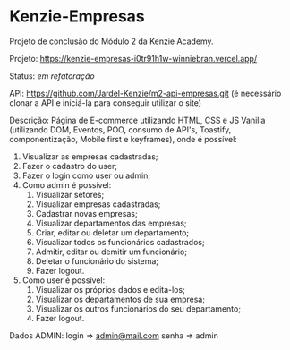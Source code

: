 # Kenzie-Empresas
Projeto de conclusão do Módulo 2 da Kenzie Academy.

Projeto: https://kenzie-empresas-i0tr91h1w-winniebran.vercel.app/

Status: *em refatoração*

API: https://github.com/Jardel-Kenzie/m2-api-empresas.git (é necessário clonar a API e iniciá-la para conseguir utilizar o site)

Descrição: 
Página de E-commerce utilizando HTML, CSS e JS Vanilla (utilizando DOM, Eventos, POO, consumo de API's, Toastify, componentização, Mobile first e keyframes), onde é possível: 
  1. Visualizar as empresas cadastradas;
  2. Fazer o cadastro do user;
  3. Fazer o login como user ou admin;
  4. Como admin é possível: 
        1. Visualizar setores;
        2. Visualizar empresas cadastradas;
        3. Cadastrar novas empresas;
        4. Visualizar departamentos das empresas;
        5. Criar, editar ou deletar um departamento;
        6. Visualizar todos os funcionários cadastrados;
        7. Admitir, editar ou demitir um funcionário;
        8. Deletar o funcionário do sistema;
        9. Fazer logout.
  5. Como user é possível:
        1. Visualizar os próprios dados e edita-los;
        2. Visualizar os departamentos de sua empresa;
        3. Visualizar os outros funcionários do seu departamento;
        4. Fazer logout.
        
Dados ADMIN:
login => admin@mail.com
senha => admin
